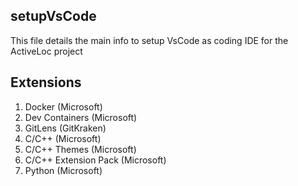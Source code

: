 ## setupVsCode ##

This file details the main info to setup VsCode as coding IDE for the ActiveLoc project

## Extensions

1) Docker                   (Microsoft) 
2) Dev Containers           (Microsoft)
3) GitLens                  (GitKraken)
4) C/C++                    (Microsoft)
5) C/C++ Themes             (Microsoft)
6) C/C++ Extension Pack     (Microsoft)
7) Python                   (Microsoft)